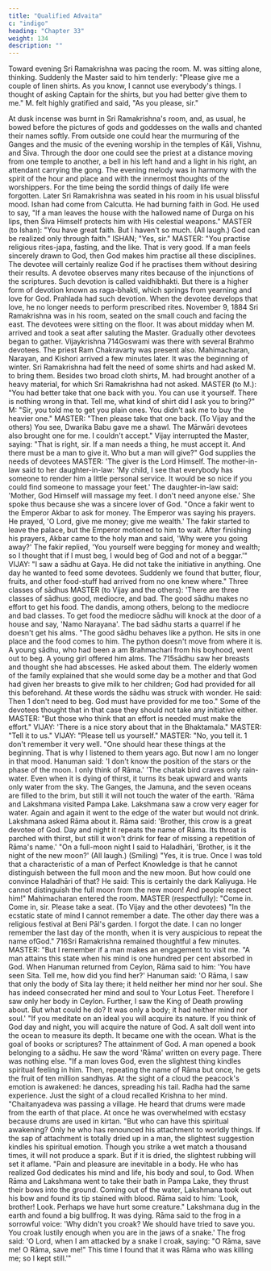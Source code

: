 ```yaml
---
title: "Qualified Advaita"
c: "indigo"
heading: "Chapter 33"
weight: 134
description: ""
---
```




Toward evening Sri Ramakrishna was pacing the room. M. was sitting alone, thinking.
Suddenly the Master said to him tenderly: "Please give me a couple of linen shirts. As
you know, I cannot use everybody's things. I thought of asking Captain for the shirts,
but you had better give them to me." M. felt highly gratified and said, "As you please,
sir."

At dusk incense was burnt in Sri Ramakrishna's room, and, as usual, he bowed before
the pictures of gods and goddesses on the walls and chanted their names softly. From
outside one could hear the murmuring of the Ganges and the music of the evening
worship in the temples of Kāli, Vishnu, and Śiva. Through the door one could see the
priest at a distance moving from one temple to another, a bell in his left hand and a light
in his right, an attendant carrying the gong. The evening melody was in harmony with
the spirit of the hour and place and with the innermost thoughts of the worshippers. For
the time being the sordid things of daily life were forgotten.
Later Sri Ramakrishna was seated in his room in his usual blissful mood. Ishan had come
from Calcutta. He had burning faith in God. He used to say, "If a man leaves the house
with the hallowed name of Durga on his lips, then Śiva Himself protects him with His
celestial weapons."
MASTER (to Ishan): "You have great faith. But I haven't so much. (All laugh.) God can
be realized only through faith."
ISHAN; "Yes, sir."
MASTER: "You practise religious rites-japa, fasting, and the like. That is very good. If a
man feels sincerely drawn to God, then God makes him practise all these disciplines. The
devotee will certainly realize God if he practises them without desiring their results. A
devotee observes many rites because of the injunctions of the scriptures. Such devotion
is called vaidhibhakti. But there is a higher form of devotion known as raga-bhakti, which
springs from yearning and love for God. Prahlada had such devotion. When the devotee
develops that love, he no longer needs to perform prescribed rites.
November 9, 1884
Sri Ramakrishna was in his room, seated on the small couch and facing the east. The
devotees were sitting on the floor. It was about midday when M. arrived and took a seat
after saluting the Master. Gradually other devotees began to gather. Vijaykrishna
714Goswami was there with several Brahmo devotees. The priest Ram Chakravarty was
present also. Mahimacharan, Narayan, and Kishori arrived a few minutes later.
It was the beginning of winter. Sri Ramakrishna had felt the need of some shirts and had
asked M. to bring them. Besides two broad cloth shirts, M. had brought another of a
heavy material, for which Sri Ramakrishna had not asked.
MASTER (to M.): "You had better take that one back with you. You can use it yourself.
There is nothing wrong in that. Tell me, what kind of shirt did I ask you to bring?"
M: "Sir, you told me to get you plain ones. You didn't ask me to buy the heavier one."
MASTER: "Then please take that one back. (To Vijay and the others) You see, Dwarika
Babu gave me a shawl. The Mārwāri devotees also brought one for me. I couldn't
accept."
Vijay interrupted the Master, saying: "That is right, sir. If a man needs a thing, he must
accept it. And there must be a man to give it. Who but a man will give?"
God supplies the needs of devotees
MASTER: 'The giver is the Lord Himself. The mother-in-law said to her daughter-in-law:
'My child, I see that everybody has someone to render him a little personal service. It
would be so nice if you could find someone to massage your feet.' The daughter-in-law
said: 'Mother, God Himself will massage my feet. I don't need anyone else.' She spoke
thus because she was a sincere lover of God.
"Once a fakir went to the Emperor Akbar to ask for money. The Emperor was saying his
prayers. He prayed, 'O Lord, give me money; give me wealth.' The fakir started to leave
the palace, but the Emperor motioned to him to wait. After finishing his prayers, Akbar
came to the holy man and said, 'Why were you going away?' The fakir replied, 'You
yourself were begging for money and wealth; so I thought that if I must beg, I would
beg of God and not of a beggar.'"
VIJAY: "I saw a sādhu at Gaya. He did not take the initiative in anything. One day he
wanted to feed some devotees. Suddenly we found that butter, flour, fruits, and other
food-stuff had arrived from no one knew where."
Three classes of sādhus
MASTER (to Vijay and the others): 'There are three classes of sādhus: good, mediocre,
and bad. The good sādhu makes no effort to get his food. The dandis, among others,
belong to the mediocre and bad classes. To get food the mediocre sādhu will knock at
the door of a house and say, 'Namo Narayana'. The bad sādhu starts a quarrel if he
doesn't get his alms.
"The good sādhu behaves like a python. He sits in one place and the food comes to him.
The python doesn't move from where it is. A young sādhu, who had been a am
Brahmachari from his boyhood, went out to beg. A young girl offered him alms. The
715sādhu saw her breasts and thought she had abscesses. He asked about them. The
elderly women of the family explained that she would some day be a mother and that
God had given her breasts to give milk to her children; God had provided for all this
beforehand. At these words the sādhu was struck with wonder. He said: Then 1 don't
need to beg. God must have provided for me too."
Some of the devotees thought that in that case they should not take any initiative either.
MASTER: "But those who think that an effort is needed must make the effort."
VIJAY: 'There is a nice story about that in the Bhaktamala."
MASTER: "Tell it to us."
VIJAY: "Please tell us yourself."
MASTER: "No, you tell it. 1 don't remember it very well. "One should hear these things
at the beginning. That is why I listened to them years ago. But now I am no longer in
that mood. Hanuman said: 'I don't know the position of the stars or the phase of the
moon. I only think of Rāma.'
'The chatak bird craves only rain-water. Even when it is dying of thirst, it turns its beak
upward and wants only water from the sky. The Ganges, the Jamuna, and the seven
oceans are filled to the brim, but still it will not touch the water of the earth.
'Rāma and Lakshmana visited Pampa Lake. Lakshmana saw a crow very eager for water.
Again and again it went to the edge of the water but would not drink. Lakshmana asked
Rāma about it. Rāma said: 'Brother, this crow is a great devotee of God. Day and night it
repeats the name of Rāma. Its throat is parched with thirst, but still it won't drink for
fear of missing a repetition of Rāma's name.'
"On a full-moon night I said to Haladhāri, 'Brother, is it the night of the new moon?' (All
laugh.)
(Smiling) "Yes, it is true. Once I was told that a characteristic of a man of Perfect
Knowledge is that he cannot distinguish between the full moon and the new moon. But
how could one convince Haladhāri of that? He said: This is certainly the dark Kaliyuga.
He cannot distinguish the full moon from the new moon! And people respect him!"
Mahimacharan entered the room.
MASTER (respectfully): "Come in. Come in, sir. Please take a seat.
(To Vijay and the other devotees) "In the ecstatic state of mind I cannot remember a
date. The other day there was a religious festival at Beni Pāl's garden. I forgot the date.
I can no longer remember the last day of the month, when it is very auspicious to repeat
the name ofGod."
716Sri Ramakrishna remained thoughtful a few minutes.
MASTER: "But I remember if a man makes an engagement to visit me.
"A man attains this state when his mind is one hundred per cent absorbed in God. When
Hanuman returned from Ceylon, Rāma said to him: 'You have seen Sita. Tell me, how
did you find her?' Hanuman said: 'O Rāma, I saw that only the body of Sita lay there; it
held neither her mind nor her soul. She has indeed consecrated her mind and soul to
Your Lotus Feet. Therefore I saw only her body in Ceylon. Further, I saw the King of
Death prowling about. But what could he do? It was only a body; it had neither mind nor
soul.'
"If you meditate on an ideal you will acquire its nature. If you think of God day and
night, you will acquire the nature of God. A salt doll went into the ocean to measure its
depth. It became one with the ocean. What is the goal of books or scriptures? The
attainment of God. A man opened a book belonging to a sādhu. He saw the word 'Rāma'
written on every page. There was nothing else.
"If a man loves God, even the slightest thing kindles spiritual feeling in him. Then,
repeating the name of Rāma but once, he gets the fruit of ten million sandhyas. At the
sight of a cloud the peacock's emotion is awakened: he dances, spreading his tail.
Radha had the same experience. Just the sight of a cloud recalled Krishna to her mind.
"Chaitanyadeva was passing a village. He heard that drums were made from the earth of
that place. At once he was overwhelmed with ecstasy because drums are used in kirtan.
"But who can have this spiritual awakening? Only he who has renounced his attachment
to worldly things. If the sap of attachment is totally dried up in a man, the slightest
suggestion kindles his spiritual emotion. Though you strike a wet match a thousand
times, it will not produce a spark. But if it is dried, the slightest rubbing will set it aflame.
"Pain and pleasure are inevitable in a body. He who has realized God dedicates his mind
and life, his body and soul, to God. When Rāma and Lakshmana went to take their bath
in Pampa Lake, they thrust their bows into the ground. Coming out of the water,
Lakshmana took out his bow and found its tip stained with blood. Rāma said to him:
'Look, brother! Look. Perhaps we have hurt some creature." Lakshmana dug in the earth
and found a big bullfrog. It was dying. Rāma said to the frog in a sorrowful voice: 'Why
didn't you croak? We should have tried to save you. You croak lustily enough when you
are in the jaws of a snake.' The frog said: 'O Lord, when I am attacked by a snake I
croak, saying: "O Rāma, save me! O Rāma, save me!" This time I found that it was
Rāma who was killing me; so I kept still.'"

